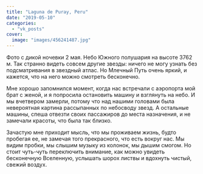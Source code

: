 ```yaml
---
title: "Laguna de Puray, Peru"
date: "2019-05-10"
categories: 
  - "vk_posts"
cover:
  image: "images/456241487.jpg"
---
```


Фото с дикой ночевки 2 мая. Небо Южного полушария на высоте 3762 м. Так странно видеть совсем другие звезды: ничего не могу узнать без подсматривания в звездный атлас. Но Млечный Путь очень яркий, и кажется, что на него можно смотреть бесконечно.

<!--more-->

Мне хорошо запомнился момент, когда нас встречали с аэропорта мой брат с женой, и я попросила остановить машину и взглянуть на небо. И мы вчетвером замерли, потому что над нашими головами была невероятная картина рассыпанных по небосводу звезд. А остальные машины, спеша отвезти своих пассажиров до места назначения, и не замечали красоты, что была так близко.

Зачастую мне приходит мысль, что мы проживаем жизнь, будто пробегая ее, не замечая того прекрасного, что есть вокруг нас. Мы видим пробки, мы слышим музыку из колонок, мы дышим смогом. Но стоит чуть-чуть переключить внимание, как можно увидеть бесконечную Вселенную, услышать шорох листвы и вдохнуть чистый, свежий воздух.
